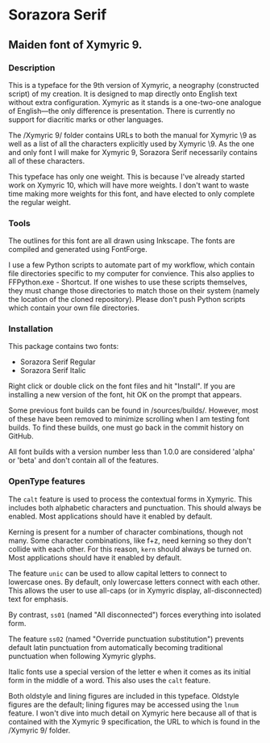 # Sorazora Serif

## Maiden font of Xymyric 9.

### Description
This is a typeface for the 9th version of Xymyric, a neography (constructed script) of my creation. It is designed to map directly onto English text without extra configuration. Xymyric as it stands is a one-two-one analogue of English—the only difference is presentation. There is currently no support for diacritic marks or other languages.

The \/Xymyric 9/ folder contains URLs to both the manual for Xymyric \9 as well as a list of all the characters explicitly used by Xymyric \9. As the one and only font I will make for Xymyric 9, Sorazora Serif necessarily contains all of these characters.

This typeface has only one weight. This is because I've already started work on Xymyric 10, which will have more weights. I don't want to waste time making more weights for this font, and have elected to only complete the regular weight.

### Tools
The outlines for this font are all drawn using Inkscape. The fonts are compiled and generated using FontForge.

I use a few Python scripts to automate part of my workflow, which contain file directories specific to my computer for convience. This also applies to FFPython.exe - Shortcut. If one wishes to use these scripts themselves, they must change those directories to match those on their system (namely the location of the cloned repository). Please don't push Python scripts which contain your own file directories.

### Installation
This package contains two fonts:
- Sorazora Serif Regular<!--
		sorazora-serif-w4.otf-->
- Sorazora Serif Italic<!--
		sorazora-serif-italic-w4.otf-->

Right click or double click on the font files and hit "Install". If you are installing a new version of the font, hit OK on the prompt that appears.

Some previous font builds can be found in \/sources/builds/. However, most of these have been removed to minimize scrolling when I am testing font builds. To find these builds, one must go back in the commit history on GitHub.

All font builds with a version number less than 1.0.0 are considered 'alpha' or 'beta' and don't contain all of the features.

### OpenType features
The `calt` feature is used to process the contextual forms in Xymyric. This includes both alphabetic characters and
punctuation. This should always be enabled. Most applications should have it enabled by default.

Kerning is present for a number of character combinations, though not many. Some character combinations, like f+z, need kerning
so they don't collide with each other. For this reason, `kern` should always be turned on. Most applications should have it enabled by default.

The feature `unic` can be used to allow capital letters to connect to lowercase ones. By default, only lowercase letters
connect with each other. This allows the user to use all-caps (or in Xymyric display, all-disconnected) text for emphasis.

By contrast, `ss01` (named "All disconnected") forces everything into isolated form.

The feature `ss02` (named "Override punctuation substitution") prevents default latin punctuation from automatically becoming
traditional punctuation when following Xymyric glyphs.

Italic fonts use a special version of the letter e when it comes as its initial form in the middle of a word. This also uses
the `calt` feature.

Both oldstyle and lining figures are included in this typeface. Oldstyle figures are the default; lining
figures may be accessed using the `lnum` feature.
I won't dive into much detail on Xymyric here because all of that is contained with the Xymyric 9 specification, the URL to which
is found in the \/Xymyric 9/ folder.
